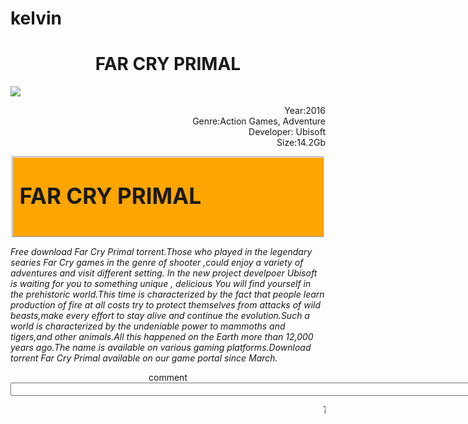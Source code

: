 # kelvin
<HTML>

<HEAD>
<TITLE> KELVIN WORKS </TITLE>
</HEAD>

<BODY>

<H1> <B> <center>FAR CRY PRIMAL</H1></B></center>
<p>
<img src="kelvin.jpg"/></p>
<p align ="right">
Year:2016<br>
Genre:Action Games, Adventure<br>
Developer: Ubisoft<br>
Size:14.2Gb</p>
<fieldset style="background:orange">
<p style="font-size:35px";style=><b><strong>FAR CRY PRIMAL</B></strong>

</style>
</fieldset>
<p> <em>Free download Far Cry Primal torrent.Those who played in the legendary searies Far Cry games in the genre of shooter
,could enjoy a variety of adventures and visit different setting.
In the new project develpoer Ubisoft is waiting for you to something unique
, delicious You will find yourself in the prehistoric world.This time is characterized by the fact that people
learn production of fire at all costs try to protect themselves from attacks of wild beasts,make 
every effort to stay alive and continue the evolution.Such a world is characterized by the undeniable power to mammoths and tigers,and 
other animals.All this happened on the Earth more than 12,000 years ago.The name is available on various gaming platforms.Download torrent Far Cry Primal available on our game portal since March.
</em>

<p align=center>
comment
<input type="text" size="500">
</center>
<p>
<marquee>
<em>This page was created by Kelvin Anyamesem Aning©</em>
</marquee>


</BODY>
</HTML>

